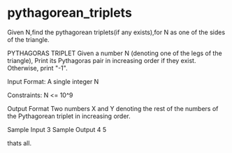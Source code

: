 # pythagorean_triplets
Given N,find the pythagorean triplets(if any exists),for N as one of the sides of the triangle.


PYTHAGORAS TRIPLET
Given a number N (denoting one of the legs of the triangle), Print its Pythagoras pair in increasing order if they exist. Otherwise, print "-1".

Input Format:
A single integer N

Constraints:
N <= 10^9

Output Format
Two numbers X and Y denoting the rest of the numbers of the Pythagorean triplet in increasing order.

Sample Input
3
Sample Output
4 5




thats all.
